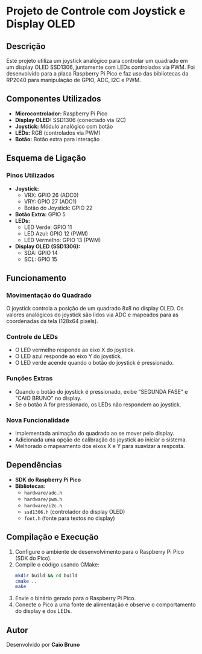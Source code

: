 # Projeto de Controle com Joystick e Display OLED

## Descrição
Este projeto utiliza um joystick analógico para controlar um quadrado em um display OLED SSD1306, juntamente com LEDs controlados via PWM. Foi desenvolvido para a placa Raspberry Pi Pico e faz uso das bibliotecas da RP2040 para manipulação de GPIO, ADC, I2C e PWM.

## Componentes Utilizados
- **Microcontrolador:** Raspberry Pi Pico
- **Display OLED:** SSD1306 (conectado via I2C)
- **Joystick:** Módulo analógico com botão
- **LEDs:** RGB (controlados via PWM)
- **Botão:** Botão extra para interação

## Esquema de Ligação
### **Pinos Utilizados**
- **Joystick:**
  - VRX: GPIO 26 (ADC0)
  - VRY: GPIO 27 (ADC1)
  - Botão do Joystick: GPIO 22
- **Botão Extra:** GPIO 5
- **LEDs:**
  - LED Verde: GPIO 11
  - LED Azul: GPIO 12 (PWM)
  - LED Vermelho: GPIO 13 (PWM)
- **Display OLED (SSD1306):**
  - SDA: GPIO 14
  - SCL: GPIO 15

## Funcionamento
### **Movimentação do Quadrado**
O joystick controla a posição de um quadrado 8x8 no display OLED. Os valores analógicos do joystick são lidos via ADC e mapeados para as coordenadas da tela (128x64 pixels).

### **Controle de LEDs**
- O LED vermelho responde ao eixo X do joystick.
- O LED azul responde ao eixo Y do joystick.
- O LED verde acende quando o botão do joystick é pressionado.

### **Funções Extras**
- Quando o botão do joystick é pressionado, exibe "SEGUNDA FASE" e "CAIO BRUNO" no display.
- Se o botão A for pressionado, os LEDs não respondem ao joystick.

### **Nova Funcionalidade**
- Implementada animação do quadrado ao se mover pelo display.
- Adicionada uma opção de calibração do joystick ao iniciar o sistema.
- Melhorado o mapeamento dos eixos X e Y para suavizar a resposta.

## Dependências
- **SDK do Raspberry Pi Pico**
- **Bibliotecas:**
  - `hardware/adc.h`
  - `hardware/pwm.h`
  - `hardware/i2c.h`
  - `ssd1306.h` (controlador do display OLED)
  - `font.h` (fonte para textos no display)

## Compilação e Execução
1. Configure o ambiente de desenvolvimento para o Raspberry Pi Pico (SDK do Pico).
2. Compile o código usando CMake:
   ```sh
   mkdir build && cd build
   cmake ..
   make
   ```
3. Envie o binário gerado para o Raspberry Pi Pico.
4. Conecte o Pico a uma fonte de alimentação e observe o comportamento do display e dos LEDs.

## Autor
Desenvolvido por **Caio Bruno**

